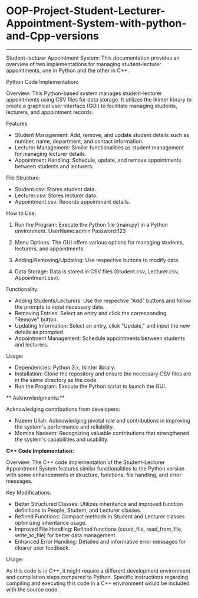 # OOP-Project-Student-Lecturer-Appointment-System-with-python-and-Cpp-versions
-------------------------------------------------------------------------------
Student-lecturer Appointment System:
This documentation provides an overview of two implementations for managing student-lecturer appointments, one in Python and 
the other in C++.

Python Code Implementation:

Overview:
This Python-based system manages student-lecturer appointments using CSV files for data storage. It utilizes the tkinter library to create
a graphical user interface (GUI) to facilitate managing students, lecturers, and appointment records.

Features:
- Student Management:
Add, remove, and update student details such as number, name, department, and contact information.
- Lecturer Management:
Similar functionalities as student management for managing lecturer details.
- Appointment Handling:
Schedule, update, and remove appointments between students and lecturers.

File Structure:
- Student.csv:
  Stores student data.
- Lecturer.csv:
  Stores lecturer data.
- Appointment.csv:
  Records appointment details.
  
How to Use:
1. Run the Program:
Execute the Python file (main.py) in a Python environment.
UserName:admin   Password:123

2. Menu Options:
 The GUI offers various options for managing students, lecturers, and appointments.
3. Adding/Removing/Updating:
Use respective buttons to modify data.

4. Data Storage:
 Data is stored in CSV files (Student.csv, Lecturer.csv, Appointment.csv).

Functionality:
- Adding Students/Lecturers:
Use the respective "Add" buttons and follow the prompts to input necessary data.
- Removing Entries:
Select an entry and click the corresponding "Remove" button.
- Updating Information:
Select an entry, click "Update," and input the new details as prompted.
- Appointment Management:
 Schedule appointments between students and lecturers.

Usage:
- Dependencies:
 Python 3.x, tkinter library.
- Installation:
 Clone the repository and ensure the necessary CSV files are in the same directory as the code.
- Run the Program:
Execute the Python script to launch the GUI.

** Acknowledgments:**

Acknowledging contributions from developers:
- Naeem Ullah:
 Acknowledging pivotal role and contributions in improving the system's performance and reliability.
- Momina Nadeem:
Recognizing valuable contributions that strengthened the system's capabilities and usability.


**C++ Code Implementation:**

Overview:
The C++ code implementation of the Student-Lecturer Appointment System features similar functionalities to the 
Python version with some enhancements in structure, functions, file handling, and error messages.

Key Modifications:
- Better Structured Classes:
Utilizes inheritance and improved function definitions in People, Student, and Lecturer classes.
- Refined Functions:
Compact methods in Student and Lecturer classes optimizing inheritance usage.
- Improved File Handling:
Refined functions (count_file, read_from_file, write_to_file) for better data management.
- Enhanced Error Handling: 
Detailed and informative error messages for clearer user feedback.

Usage:

As this code is in C++, it might require a different development environment and compilation steps compared to Python.
Specific instructions regarding compiling and executing this code in a C++ environment would be included with the source code.
